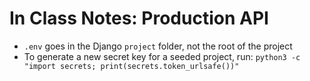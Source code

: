 # In Class Notes: Production API

* `.env` goes in the Django `project` folder, not the root of the project
* To generate a new secret key for a seeded project, run:
  `python3 -c "import secrets; print(secrets.token_urlsafe())"`
